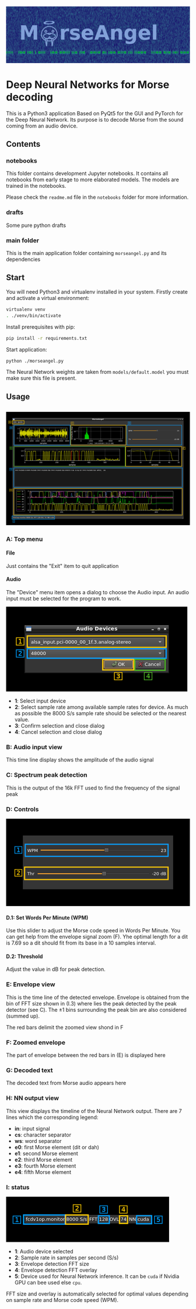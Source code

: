 ![MorseAngel banner](doc/img/morseangel_banner.png)

<h1>Deep Neural Networks for Morse decoding</h1>

This is a Python3 application Based on PyQt5 for the GUI and PyTorch for the Deep Neural Network. Its purpose is to decode Morse from the sound coming from an audio device.

<h2>Contents</h2>

<h3>notebooks</h3>

This folder contains development Jupyter notebooks. It contains all notebooks from early stage to more elaborated models. The models are trained in the notebooks.

Please check the `readme.md` file in the `notebooks` folder for more information.

<h3>drafts</h3>

Some pure python drafts

<h3>main folder</h3>

This is the main application folder containing `morseangel.py` and its dependencies

<h2>Start</h2>

You will need Python3 and virtualenv installed in your system. Firstly create and activate a virtual environment:

```sh
virtualenv venv
. ./venv/bin/activate
```

Install prerequisites with pip:

```sh
pip install -r requirements.txt
```

Start application:

```sh
python ./morseangel.py
```

The Neural Network weights are taken from `models/default.model` you must make sure this file is present.

<h2>Usage<h2>

![Main Window](./doc/img/MorseAngel_main.png)

<h3>A: Top menu</h3>

<h4>File</h4>

Just contains the "Exit" item to quit application

<h4>Audio</h4>

The "Device" menu item opens a dialog to choose the Audio input. An audio input must be selected for the program to work.

![Main Window](./doc/img/MorseAngel_audio_in.png)

  - **1**: Select input device
  - **2**: Select sample rate among available sample rates for device. As much as possible the 8000 S/s sample rate should be selected or the nearest value.
  - **3**: Confirm selection and close dialog
  - **4**: Cancel selection and close dialog

<h3>B: Audio input view</h3>

This time line display shows the amplitude of the audio signal

<h3>C: Spectrum peak detection</h3>

This is the output of the 16k FFT used to find the frequency of the signal peak

<h3>D: Controls</h3>

![Main Window](./doc/img/MorseAngel_controls.png)

<h4>D.1: Set Words Per Minute (WPM)</h4>

Use this slider to adjust the Morse code speed in Words Per Minute. You can get help from the envelope signal zoom (F). Yhe optimal length for a dit is 7.69 so a dit should fit from its base in a 10 samples interval.

<h4>D.2: Threshold</h4>

Adjust the value in dB for peak detection.

<h3>E: Envelope view</h3>

This is the time line of the detected envelope. Envelope is obtained from the bin of FFT size shown in (I.3) where lies the peak detected by the peak detector (see C). The &plusmn;1 bins surrounding the peak bin are also considered (summed up).

The red bars delimit the zoomed view shond in F

<h3>F: Zoomed envelope</h3>

The part of envelope between the red bars in (E) is displayed here

<h3>G: Decoded text</h3>

The decoded text from Morse audio appears here

<h3>H: NN output view</h3>

This view displays the timeline of the Neural Network output. There are 7 lines which the corresponding legend:

  - **in**: input signal
  - **cs**: character separator
  - **ws**: word separator
  - **e0**: first Morse element (dit or dah)
  - **e1**: second Morse element
  - **e2**: third Morse element
  - **e3**: fourth Morse element
  - **e4**: fifth Morse element

<h3>I: status</h3>

![Main Window](./doc/img/MorseAngel_status.png)

  - **1**: Audio device selected
  - **2**: Sample rate in samples per second (S/s)
  - **3**: Envelope detection FFT size
  - **4**: Envelope detection FFT overlay
  - **5**: Device used for Neural Network inference. It can be `cuda` if Nvidia GPU can bee used else `cpu`.

FFT size and overlay is automatically selected for optimal values depending on sample rate and Morse code speed (WPM).
